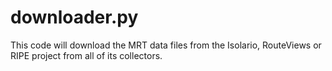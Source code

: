 # downloader.py

This code will download the MRT data files from the Isolario, RouteViews or RIPE project from all of its collectors.
